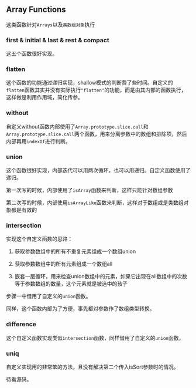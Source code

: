 ## Array Functions

这类函数针对`Arrays`以及`类数组对象`执行

### first & initial & last & rest & compact

这五个函数很好实现。

### flatten

这个函数的功能通过递归实现，shallow模式的判断费了些时间。自定义的`flatten`函数其实并没有实际执行`"flatten"`的功能，而是由其内部的函数执行，这样做是利用作用域，简化传参。

### without

自定义without函数内部使用了`Array.prototype.slice.call`和`Array.prototype.slice.call`两个函数，用来分离参数中的数组和排除项，然后内部再用`indexOf`进行判断。

### union

这个函数很好实现，内部迭代可以用两次循环，也可以用递归。自定义函数使用了递归。

第一次写的时候，内部使用了`isArray`函数来判断，这样只能针对数组参数

第二次写的时候，内部使用`isArrayLike`函数来判断，这样对于数组或是类数组对象都是有效的

### intersection

实现这个自定义函数的思路：

1. 获取参数数组中的所有不重复元素组成一个数组union

2. 获取参数数组中的所有元素组成一个数组all

3. 嵌套一层循环，用来检查union数组中的元素，如果它出现在all数组中的次数等于参数数组的数量，这个元素就是被选中的孩子

步骤一中借用了自定义的`union`函数。

同样，这个函数内部为了方便，事先都对参数作了数组类型转换。

### difference

这个自定义函数实现类似`intersection`函数，同样借用了自定义的`union`函数。

### uniq

自定义实现用的非常笨的方法，且没有解决第二个传入isSort参数时的情况。

待看源码。


